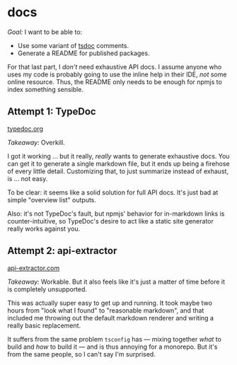 # docs

_Goal:_ I want to be able to:

- Use some variant of [tsdoc](https://tsdoc.org/) comments.
- Generate a README for published packages.

For that last part, I _don't_ need exhaustive API docs.
I assume anyone who uses my code is probably going to use the inline help in their IDE, _not_ some online resource.
Thus, the README only needs to be enough for npmjs to index something sensible.

## Attempt 1: TypeDoc

[typedoc.org](https://typedoc.org/)

_Takeaway:_ Overkill.

I got it working ... but it really, _really_ wants to generate exhaustive docs.
You can get it to generate a single markdown file, but it ends up being a firehose of every little detail.
Customizing that, to just summarize instead of exhaust, is ... not easy.

To be clear: it seems like a solid solution for full API docs.
It's just bad at simple "overview list" outputs.

Also: it's not TypeDoc's fault, but npmjs' behavior for in-markdown links is counter-intuitive, so TypeDoc's desire to act like a static site generator really works against you.

## Attempt 2: api-extractor

[api-extractor.com](https://api-extractor.com/)

_Takeaway:_ Workable.  But it also feels like it's just a matter of time before it is completely unsupported.

This was actually super easy to get up and running.
It took maybe two hours from "look what I found" to "reasonable markdown", and that included me throwing out the default markdown renderer and writing a really basic replacement.

It suffers from the same problem `tsconfig` has — mixing together _what_ to build and _how_ to build it — and is thus annoying for a monorepo.
But it's from the same people, so I can't say I'm surprised.
